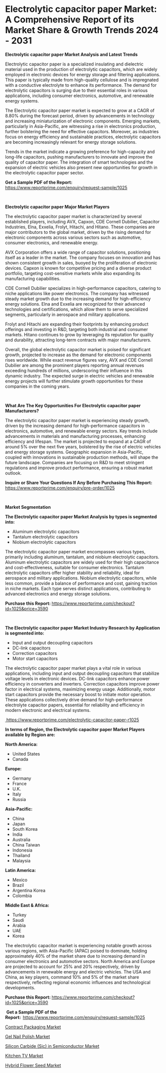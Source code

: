 <p><h1>Electrolytic capacitor paper Market: A Comprehensive Report of its Market Share & Growth Trends 2024 - 2031</h1></p><p><strong>Electrolytic capacitor paper Market Analysis and Latest Trends</strong></p>
<p><p>Electrolytic capacitor paper is a specialized insulating and dielectric material used in the production of electrolytic capacitors, which are widely employed in electronic devices for energy storage and filtering applications. This paper is typically made from high-quality cellulose and is impregnated with a conductive electrolyte to enhance its performance. The demand for electrolytic capacitors is surging due to their essential roles in various applications, including consumer electronics, automotive, and renewable energy systems.</p><p>The Electrolytic capacitor paper market is expected to grow at a CAGR of 8.80% during the forecast period, driven by advancements in technology and increasing miniaturization of electronic components. Emerging markets, particularly in Asia-Pacific, are witnessing a rise in electronics production, further bolstering the need for effective capacitors. Moreover, as industries focus on energy efficiency and sustainable practices, electrolytic capacitors are becoming increasingly relevant for energy storage solutions.</p><p>Trends in the market indicate a growing preference for high-capacity and long-life capacitors, pushing manufacturers to innovate and improve the quality of capacitor paper. The integration of smart technologies and the expansion of electric vehicles also present new opportunities for growth in the electrolytic capacitor paper sector.</p></p>
<p><strong>Get a Sample PDF of the Report:&nbsp;</strong> <a href="https://www.reportprime.com/enquiry/request-sample/1025">https://www.reportprime.com/enquiry/request-sample/1025</a></p>
<p>&nbsp;</p>
<p><strong>Electrolytic capacitor paper Major Market Players</strong></p>
<p><p>The electrolytic capacitor paper market is characterized by several established players, including AVX, Capxon, CDE Cornell Dubilier, Capacitor Industries, Elna, Exxelia, Frolyt, Hitachi, and Hitano. These companies are major contributors to the global market, driven by the rising demand for electronic components across various sectors such as automotive, consumer electronics, and renewable energy.</p><p>AVX Corporation offers a wide range of capacitor solutions, positioning itself as a leader in the market. The company focuses on innovation and has shown consistent growth in sales, buoyed by the proliferation of electronic devices. Capxon is known for competitive pricing and a diverse product portfolio, targeting cost-sensitive markets while also expanding its manufacturing capabilities.</p><p>CDE Cornell Dubilier specializes in high-performance capacitors, catering to niche applications like power electronics. The company has witnessed steady market growth due to the increasing demand for high-efficiency energy solutions. Elna and Exxelia are recognized for their advanced technologies and certifications, which allow them to serve specialized segments, particularly in aerospace and military applications.</p><p>Frolyt and Hitachi are expanding their footprints by enhancing product offerings and investing in R&D, targeting both industrial and consumer markets. Hitano continues to grow by leveraging its reputation for quality and durability, attracting long-term contracts with major manufacturers.</p><p>Overall, the global electrolytic capacitor market is poised for significant growth, projected to increase as the demand for electronic components rises worldwide. While exact revenue figures vary, AVX and CDE Cornell Dubilier are among the prominent players reporting annual revenues exceeding hundreds of millions, underscoring their influence in this dynamic industry. The expected surge in electric vehicles and renewable energy projects will further stimulate growth opportunities for these companies in the coming years.</p></p>
<p>&nbsp;</p>
<p><strong>What Are The Key Opportunities For Electrolytic capacitor paper Manufacturers?</strong></p>
<p><p>The electrolytic capacitor paper market is experiencing steady growth, driven by the increasing demand for high-performance capacitors in electronics, automotive, and renewable energy sectors. Key trends include advancements in materials and manufacturing processes, enhancing efficiency and lifespan. The market is projected to expand at a CAGR of around 5% over the next five years, bolstered by the rise of electric vehicles and energy storage systems. Geographic expansion in Asia-Pacific, coupled with innovations in sustainable production methods, will shape the future landscape. Companies are focusing on R&D to meet stringent regulations and improve product performance, ensuring a robust market outlook.</p></p>
<p><strong>Inquire or Share Your Questions If Any Before Purchasing This Report:</strong> <a href="https://www.reportprime.com/enquiry/pre-order/1025">https://www.reportprime.com/enquiry/pre-order/1025</a></p>
<p>&nbsp;</p>
<p><strong>Market Segmentation</strong></p>
<p><strong>The Electrolytic capacitor paper Market Analysis by types is segmented into:</strong></p>
<p><ul><li>Aluminum electrolytic capacitors</li><li>Tantalum electrolytic capacitors</li><li>Niobium electrolytic capacitors</li></ul></p>
<p><p>The electrolytic capacitor paper market encompasses various types, primarily including aluminum, tantalum, and niobium electrolytic capacitors. Aluminum electrolytic capacitors are widely used for their high capacitance and cost-effectiveness, suitable for consumer electronics. Tantalum electrolytic capacitors offer higher stability and reliability, ideal for aerospace and military applications. Niobium electrolytic capacitors, while less common, provide a balance of performance and cost, gaining traction in niche markets. Each type serves distinct applications, contributing to advanced electronics and energy storage solutions.</p></p>
<p><strong>Purchase this Report:&nbsp;</strong><a href="https://www.reportprime.com/checkout?id=1025&price=3590">https://www.reportprime.com/checkout?id=1025&price=3590</a></p>
<p>&nbsp;</p>
<p><strong>The Electrolytic capacitor paper Market Industry Research by Application is segmented into:</strong></p>
<p><ul><li>Input and output decoupling capacitors</li><li>DC-link capacitors</li><li>Correction capacitors</li><li>Motor start capacitors</li></ul></p>
<p><p>The electrolytic capacitor paper market plays a vital role in various applications, including input and output decoupling capacitors that stabilize voltage levels in electronic devices. DC-link capacitors enhance power efficiency in converters and inverters. Correction capacitors improve power factor in electrical systems, maximizing energy usage. Additionally, motor start capacitors provide the necessary boost to initiate motor operation. These applications collectively drive demand for high-performance electrolyte capacitor papers, essential for reliability and efficiency in modern electronic and electrical systems.</p></p>
<p><a href="https://www.reportprime.com/electrolytic-capacitor-paper-r1025">&nbsp;https://www.reportprime.com/electrolytic-capacitor-paper-r1025</a></p>
<p><strong>In terms of Region, the Electrolytic capacitor paper Market Players available by Region are:</strong></p>
<p>
    <p> <strong> North America: </strong>
        <ul>
            <li>United States</li>
            <li>Canada</li>
        </ul>
        </p> 
    <p> <strong> Europe: </strong>
        <ul>
            <li>Germany</li>
            <li>France</li>
            <li>U.K.</li>
            <li>Italy</li>
            <li>Russia</li>
        </ul>
        </p> 
    <p> <strong> Asia-Pacific: </strong>
        <ul>
            <li>China</li>
            <li>Japan</li>
            <li>South Korea</li>
            <li>India</li>
            <li>Australia</li>
            <li>China Taiwan</li>
            <li>Indonesia</li>
            <li>Thailand</li>
            <li>Malaysia</li>
        </ul>
        </p> 
    <p> <strong> Latin America: </strong>
        <ul>
            <li>Mexico</li>
            <li>Brazil</li>
            <li>Argentina Korea</li>
            <li>Colombia</li>
        </ul>
        </p> 
    <p> <strong> Middle East & Africa: </strong>
        <ul>
            <li>Turkey</li>
            <li>Saudi</li>
            <li>Arabia</li>
            <li>UAE</li>
            <li>Korea</li>
        </ul>
    </p>
    </p>
<p><p>The electrolytic capacitor market is experiencing notable growth across various regions, with Asia-Pacific (APAC) poised to dominate, holding approximately 40% of the market share due to increasing demand in consumer electronics and automotive sectors. North America and Europe are projected to account for 25% and 20% respectively, driven by advancements in renewable energy and electric vehicles. The USA and China, as key players, command 10% and 5% of the market share respectively, reflecting regional economic influences and technological developments.</p></p>
<p><strong>Purchase this Report: </strong><a href="https://www.reportprime.com/checkout?id=1025&price=3590">https://www.reportprime.com/checkout?id=1025&price=3590</a></p>
<p>&nbsp;<strong>Get a Sample PDF of the Report:&nbsp;&nbsp;</strong><a href="https://www.reportprime.com/enquiry/request-sample/1025">https://www.reportprime.com/enquiry/request-sample/1025</a></p>
<p><strong></strong></p>
<p><p><a href="https://www.linkedin.com/pulse/contract-packaging-market-size-share-growth-analysis-type-application-22jwf?trackingId=5lmv0XJ8TDGAHamhUgKZrA%3D%3D">Contract Packaging Market</a></p><p><a href="https://www.linkedin.com/pulse/gel-nail-polish-market-forecasts-trends-impact-analysis-2024--v78kf?trackingId=z44fbFaGQMeMeFHEYGGElA%3D%3D">Gel Nail Polish Market</a></p><p><a href="https://issuu.com/reportprime-2/docs/silicon-carbide-sic-in-semiconducto_43188113bce64e">Silicon Carbide (Sic) in Semiconductor Market</a></p><p><a href="https://github.com/bmorecock/Market-Research-Report-List-5/blob/main/kitchen-tv-market.md">Kitchen TV Market</a></p><p><a href="https://issuu.com/reportprime-2/docs/hybrid-flower-seed-market-size-2030_1da59c7b4e7cce">Hybrid Flower Seed Market</a></p></p>